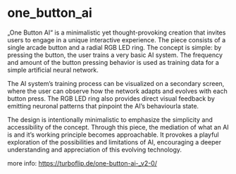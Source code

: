 # one_button_ai

„One Button AI“ is a minimalistic yet thought-provoking creation that invites users to engage in a unique interactive experience. The piece consists of a single arcade button and a radial RGB LED ring. The concept is simple: by pressing the button, the user trains a very basic AI system. The frequency and amount of the button pressing behavior is used as training data for a simple artificial neural network.

The AI system’s training process can be visualized on a secondary screen, where the user can observe how the network adapts and evolves with each button press. The RGB LED ring also provides direct visual feedback by emitting neuronal patterns that pinpoint the AI’s behaviourla state.

The design is intentionally minimalistic to emphasize the simplicity and accessibility of the concept. Through this piece, the mediation of what an AI is and it’s working principle becomes approachable. It provokes a playful exploration of the possibilities and limitations of AI, encouraging a deeper understanding and appreciation of this evolving technology.

more info: https://turboflip.de/one-button-ai-_v2-0/
